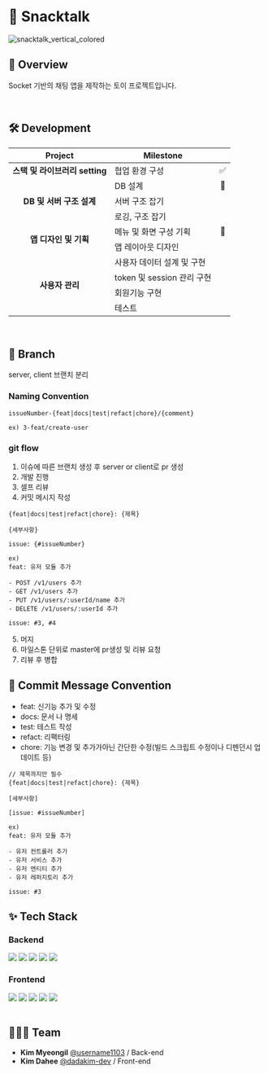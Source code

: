 # 🍿 Snacktalk
![snacktalk_vertical_colored](https://user-images.githubusercontent.com/49140707/173799648-e9c1b232-29b9-4609-95c4-e7612476ac30.png)

## 👀 Overview
Socket 기반의 채팅 앱을 제작하는 토이 프로젝트입니다.

<br/>

## 🛠 Development
<table>
  <thead>
    <tr>
      <th align="center">Project</th>
      <th>Milestone</th>
      <th align="center"></th>
    </tr>
  </thead>
  <tbody>
    <tr>
      <td align="center"><strong>스택 및 라이브러리 setting</strong></td>
      <td>협업 환경 구성</td>
      <td align="center">✅</td>
    </tr>
    <tr>
      <td align="center" rowspan="3"><strong>DB 및 서버 구조 설계</strong></td>
      <td>DB 설계</td>
      <td align="center">👀</td>
    </tr>
    <tr>
      <td>서버 구조 잡기</td>
      <td align="center"></td>
    </tr>
    <tr>
      <td>로깅, 구조 잡기</td>
      <td align="center"></td>
    </tr>
    <tr>
      <td align="center" rowspan="2"><strong>앱 디자인 및 기획</strong></td>
      <td>메뉴 및 화면 구성 기획</td>
      <td align="center">👀</td>
    </tr>
    <tr>
      <td>앱 레이아웃 디자인</td>
      <td align="center"></td>
    </tr>
    <tr>
      <td align="center" rowspan="4"><strong>사용자 관리</strong></td>
      <td>사용자 데이터 설계 및 구현</td>
      <td align="center"></td>
    </tr>
    <tr>
      <td>token 및 session 관리 구현</td>
      <td align="center"></td>
    </tr>
    <tr>
      <td>회원기능 구현</td>
      <td align="center"></td>
    </tr>
    <tr>
      <td>테스트</td>
      <td align="center"></td>
    </tr>
  </tbody>
</table>
<br/>


## 🎋 Branch

server, client 브랜치 분리  

### Naming Convention

```
issueNumber-{feat|docs|test|refact|chore}/{comment}

ex) 3-feat/create-user
```

### git flow

1. 이슈에 따른 브랜치 생성 후 server or client로 pr 생성
2. 개발 진행
3. 셀프 리뷰
4. 커밋 메시지 작성
```
{feat|docs|test|refact|chore}: {제목} 

{세부사항}

issue: {#issueNumber}

ex)
feat: 유저 모듈 추가

- POST /v1/users 추가
- GET /v1/users 추가
- PUT /v1/users/:userId/name 추가
- DELETE /v1/users/:userId 추가

issue: #3, #4
```
5. 머지
6. 마일스톤 단위로 master에 pr생성 및 리뷰 요청
7. 리뷰 후 병합


##  📝 Commit Message Convention

- feat: 신기능 추가 및 수정
- docs: 문서 나 명세 
- test: 테스트 작성
- refact: 리팩터링
- chore: 기능 변경 및 추가가아닌 간단한 수정(빌드 스크립트 수정이나 디펜던시 업데이트 등)
```
// 제목까지만 필수
{feat|docs|test|refact|chore}: {제목} 

[세부사항]

[issue: #issueNumber]

ex)
feat: 유저 모듈 추가

- 유저 컨트롤러 추가
- 유저 서비스 추가
- 유저 엔티티 추가
- 유저 레퍼지토리 추가

issue: #3
```

## ✨ Tech Stack
### Backend
<div>
  <img src="https://img.shields.io/badge/TypeScript-3178C6?style=for-the-badge&logo=TypeScript&logoColor=white"/>
  <img src="https://img.shields.io/badge/NestJS-E0234E?style=for-the-badge&logo=NestJS"/>
  <img src="https://img.shields.io/badge/Typeform-262627?style=for-the-badge&logo=Typeform"/>
  <img src="https://img.shields.io/badge/Jest-C21325?style=for-the-badge&logo=Jest"/>
  <img src="https://img.shields.io/badge/Swagger-85EA2D?style=for-the-badge&logo=Swagger&logoColor=black"/>
</div>
  
### Frontend
<div>
  <img src="https://img.shields.io/badge/TypeScript-3178C6?style=for-the-badge&logo=TypeScript&logoColor=white"/>
  <img src="https://img.shields.io/badge/ReactNative-282c34?style=for-the-badge&logo=React&logoColor=61DAFB"/>
  <img src="https://img.shields.io/badge/styled-components-DB7093?style=for-the-badge&logo=styled-components"/>
  <img src="https://img.shields.io/badge/Jest-C21325?style=for-the-badge&logo=Jest"/>
  <img src="https://img.shields.io/badge/Expo-000020?style=for-the-badge&logo=Expo"/>
</div>

<br/>

## 🏄🏻‍♀️ Team
- **Kim Myeongil** [@username1103](https://github.com/username1103) / Back-end
- **Kim Dahee** [@dadakim-dev](https://github.com/dadakim-dev) / Front-end
